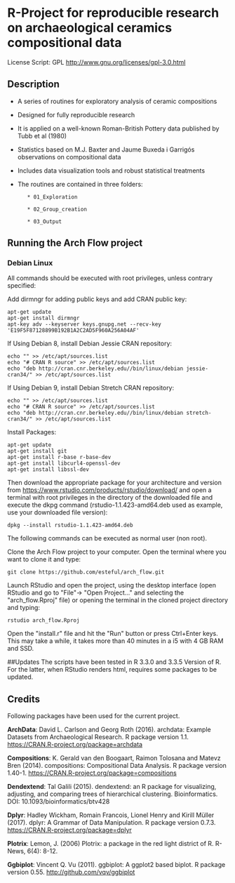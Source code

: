 
# R-Project for reproducible research on archaeological ceramics compositional data                
 License Script: GPL 
 http://www.gnu.org/licenses/gpl-3.0.html
 
## Description

* A series of routines for exploratory analysis of ceramic compositions 
* Designed for fully reproducible research
* It is applied on a well-known Roman-British Pottery data published by Tubb et al (1980)
* Statistics based on M.J. Baxter and Jaume Buxeda i Garrigós observations on compositional data
* Includes data visualization tools and robust statistical treatments
* The routines are contained in three folders:

         * 01_Exploration

         * 02_Group_creation

         * 03_Output

## Running the Arch Flow project

### Debian Linux

All commands should be executed with root privileges, unless contrary specified:

Add dirmngr for adding public keys and add CRAN public key:

```
apt-get update
apt-get install dirmngr
apt-key adv --keyserver keys.gnupg.net --recv-key 'E19F5F87128899B192B1A2C2AD5F960A256A04AF'
```

If Using Debian 8, install Debian Jessie CRAN repository:
```
echo "" >> /etc/apt/sources.list
echo "# CRAN R source" >> /etc/apt/sources.list
echo "deb http://cran.cnr.berkeley.edu//bin/linux/debian jessie-cran34/" >> /etc/apt/sources.list
```

If Using Debian 9, install Debian Stretch CRAN repository:
```
echo "" >> /etc/apt/sources.list
echo "# CRAN R source" >> /etc/apt/sources.list
echo "deb http://cran.cnr.berkeley.edu//bin/linux/debian stretch-cran34/" >> /etc/apt/sources.list
```

Install Packages:
```
apt-get update
apt-get install git
apt-get install r-base r-base-dev
apt-get install libcurl4-openssl-dev
apt-get install libssl-dev
```

Then download the appropriate package for your architecture and version from https://www.rstudio.com/products/rstudio/download/ and open a terminal with root privileges in the directory of the downloaded file and execute the dkpg command (rstudio-1.1.423-amd64.deb used as example, use your downloaded file version):

```
dpkg --install rstudio-1.1.423-amd64.deb
```
The following commands can be executed as normal user (non root).

Clone the Arch Flow project to your computer. Open the terminal where you want to clone it and type:

```
git clone https://github.com/esteful/arch_flow.git
```

Launch RStudio and open the project, using the desktop interface (open RStudio and go to "File"-> "Open Project..." and selecting the "arch_flow.Rproj" file) or opening the terminal in the cloned project directory and typing:

```
rstudio arch_flow.Rproj
```

Open the "install.r" file and hit the "Run" button or press Ctrl+Enter keys. This may take a while, it takes more than 40 minutes in a i5 with 4 GB RAM and SSD.

##Updates
The scripts have been tested in R 3.3.0 and 3.3.5 Version of R. For the latter, when RStudio renders html, requires some packages to be updated.



## Credits

Following packages have been used for the current project. 

__ArchData__:
David L. Carlson and Georg Roth (2016). archdata: Example Datasets from Archaeological
Research. R package version 1.1. https://CRAN.R-project.org/package=archdata

__Compositions__:
K. Gerald van den Boogaart, Raimon Tolosana and Matevz Bren (2014). compositions:
  Compositional Data Analysis. R package version 1.40-1.
  https://CRAN.R-project.org/package=compositions
  
__Dendextend__:
Tal Galili (2015). dendextend: an R package for visualizing, adjusting, and comparing trees of hierarchical clustering. Bioinformatics. DOI: 10.1093/bioinformatics/btv428

__Dplyr__:
  Hadley Wickham, Romain Francois, Lionel Henry and Kirill Müller (2017). dplyr: A Grammar
  of Data Manipulation. R package version 0.7.3. https://CRAN.R-project.org/package=dplyr

__Plotrix__:
  Lemon, J. (2006) Plotrix: a package in the red light district of R. R-News, 6(4): 8-12.

__Ggbiplot__:
  Vincent Q. Vu (2011). ggbiplot: A ggplot2 based biplot. R package version 0.55.
  http://github.com/vqv/ggbiplot
